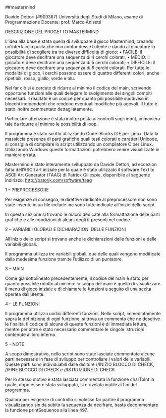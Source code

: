 ##mastermind

Davide Dettori (#909387)
Università degli Studi di Milano, esame di Programmazione
Docente: prof. Marco Anisetti

DESCRIZIONE DEL PROGETTO MASTERMIND

L’idea alla base è stata quella di sviluppare il gioco Mastermind, creando un’interfaccia pulita che non confondesse l’utente e dando al giocatore la possibilità di scegliere tra tre diverse difficoltà di gioco:
    • FACILE: il giocatore deve decifrare una sequenza di 4 cerchi colorati;
    • MEDIO: il giocatore deve decifrare una sequenza di 5 cerchi colorati;
    • DIFFICILE: il giocatore deve decifrare una sequenza di 6 cerchi colorati.
Per tutte le modalità di gioco, i cerchi possono essere di quattro differenti colori, anche ripetibili: rosso, giallo, verde e blu.

Nel far ciò si è cercato di ridurre al minimo il codice del main, scrivendo opportune funzioni alle quali delegare lo svolgimento dei singoli compiti necessari. Il risultato è un codice per quanto più possibile suddiviso in blocchi indipendenti che rendono eventuali modifiche più agevoli. Il tutto è stato inoltre commentato dettagliatamente.

Particolare attenzione è stata inoltre posta ai controlli sugli input, in maniera tale da ridurre al minimo le possibilità di loop.

Il programma è stato scritto utilizzando Code::Blocks IDE per Linux. Data la massiccia presenza di parti grafiche quali testi colorati e caratteri Unicode, si consiglia di compilare lo script utilizzando un compilatore C per Linux. Utilizzando Windows queste formattazioni potrebbero venire visualizzate in maniera errata.

Mastermind è stato interamente sviluppato da Davide Dettori, ad eccezion fatta dell’ASCII art iniziale per la quale è stato utilizzato il software Text to ASCII Art Generator (TAAG) di Patrick Gillespie, disponibile al seguente indirizzo: http://patorjk.com/software/taag


1 – PREPROCESSORE 

Per esigenze di consegna, le direttive dedicate al preprocessore non sono state inserite in un file include ma sono tutte indicate all’inizio dello script.

In questa sezione si trovano le macro dedicate alla formattazione delle parti grafiche e alle condizioni di alcuni degli if presenti nel codice.


2 – VARIABILI GLOBALI E DICHIARAZIONI DELLE FUNZIONI

All’inizio dello script si trovano anche le dichiarazioni delle funzioni e delle variabili globali.

Il programma utilizza tre variabili globali, due delle quali vengono modificate dalla medesima funzione tramite l’utilizzo di un puntatore.


3 – MAIN

Come già sottolineato precedentemente, il codice del main è stato per quanto possibile ridotto al minimo: lo scopo del main è quello di visualizzare il menu di gioco iniziale e di chiamare le funzioni a seguito di una scelta operata dall’utente.


4 – LE FUNZIONI

Il programma utilizza undici differenti funzioni. Nello script, immediatamente sopra la definizione di ogni funzione, si trova un commento che ne descrive le finalità. Il codice di alcune di queste funzioni è di immediata lettura, mentre per altre è stato necessario commentare le singole istruzioni contenute al loro interno.


5 – NOTE

A scopo dimostrativo, nello script sono state lasciate commentate alcune parti necessarie in fase di sviluppo per controllare i valori delle variabili. Queste parti sono individuabili dalle diciture //INIZIO BLOCCO DI CHECK, //FINE BLOCCO DI CHECK e //ISTRUZIONE DI CHECK.

Per lo stesso motivo è stata lasciata commentata la funzione charToInt la quale, dopo essere stata sviluppata, si è rivelata inutile ai fini del programma.

Qualora per esigenze di controllo si volesse far partire il programma visualizzando sin da subito la sequenza da decifrare, basta decommentare la funzione printSequence alla linea 497.
